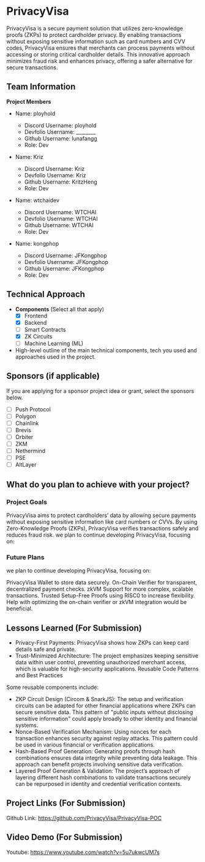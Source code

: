 # PrivacyVisa

PrivacyVisa is a secure payment solution that utilizes zero-knowledge proofs (ZKPs) to protect cardholder privacy. By enabling transactions without exposing sensitive information such as card numbers and CVV codes, PrivacyVisa ensures that merchants can process payments without accessing or storing critical cardholder details. This innovative approach minimizes fraud risk and enhances privacy, offering a safer alternative for secure transactions.

## Team Information

**Project Members**

- Name: ployhold
  - Discord Username: ployhold
  - Devfolio Username: ________
  - Github Username: lunafangg
  - Role: Dev

- Name: Kriz
  - Discord Username: Kriz
  - Devfolio Username: Kriz
  - Github Username: KritzHeng
  - Role: Dev

- Name: wtchaidev
  - Discord Username: WTCHAI
  - Devfolio Username: WTCHAI
  - Github Username: WTCHAI
  - Role: Dev

- Name: kongphop
  - Discord Username: JFKongphop
  - Devfolio Username: JFKongphop
  - Github Username: JFKongphop
  - Role: Dev


## Technical Approach

- **Components** (Select all that apply)
  - [X] Frontend
  - [X] Backend
  - [ ] Smart Contracts
  - [X] ZK Circuits
  - [ ] Machine Learning (ML)

- High-level outline of the main technical components, tech you used and approaches used in the project.

## Sponsors (if applicable)

If you are applying for a sponsor project idea or grant, select the sponsors below.

- [ ] Push Protocol
- [ ] Polygon
- [ ] Chainlink
- [ ] Brevis
- [ ] Orbiter
- [ ] ZKM
- [ ] Nethermind
- [ ] PSE
- [ ] AltLayer

## What do you plan to achieve with your project?
### Project Goals
PrivacyVisa aims to protect cardholders’ data by allowing secure payments without exposing sensitive information like card numbers or CVVs. By using Zero-Knowledge Proofs (ZKPs), PrivacyVisa verifies transactions safely and reduces fraud risk.
we plan to continue developing PrivacyVisa, focusing on:
### Future Plans
we plan to continue developing PrivacyVisa, focusing on:

PrivacyVisa Wallet to store data securely.
On-Chain Verifier for transparent, decentralized payment checks.
zkVM Support for more complex, scalable transactions.
Trusted Setup-Free Proofs using RISC0 to increase flexibility.
Help with optimizing the on-chain verifier or zkVM integration would be beneficial.

## Lessons Learned (For Submission)

* Privacy-First Payments: PrivacyVisa shows how ZKPs can keep card details safe and private.
* Trust-Minimized Architecture: The project emphasizes keeping sensitive data within user control, preventing unauthorized merchant access, which is valuable for high-security applications.
Reusable Code Patterns and Best Practices

Some reusable components include:

* ZKP Circuit Design (Circom & SnarkJS): The setup and verification circuits can be adapted for other financial applications where ZKPs can secure sensitive data. This pattern of "public inputs without disclosing sensitive information" could apply broadly to other identity and financial systems.
* Nonce-Based Verification Mechanism: Using nonces for each transaction enhances security against replay attacks. This pattern could be used in various financial or verification applications.
* Hash-Based Proof Generation: Generating proofs through hash combinations ensures data integrity while preventing data leakage. This approach can benefit projects involving sensitive data verification.
* Layered Proof Generation & Validation: The project’s approach of layering different hash combinations to validate transactions securely can be repurposed in identity and credential verification contexts.

## Project Links (For Submission)

Github Link: https://github.com/PrivacyVisa/PrivacyVisa-POC

## Video Demo (For Submission)

Youtube: https://www.youtube.com/watch?v=5u7ukwcUM7s


